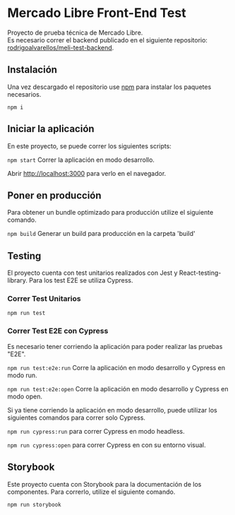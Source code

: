 # Mercado Libre Front-End Test

Proyecto de prueba técnica de Mercado Libre.\
Es necesario correr el backend publicado en el siguiente repositorio: [rodrigoalvarellos/meli-test-backend](https://github.com/rodrigoalvarellos/meli-test-backend).

## Instalación

Una vez descargado el repositorio use [npm](https://www.npmjs.com/) para instalar los paquetes necesarios.

`npm i`

## Iniciar la aplicación

En este proyecto, se puede correr los siguientes scripts:

`npm start`
Correr la aplicación en modo desarrollo.

Abrir [http://localhost:3000](http://localhost:3000) para verlo en el navegador.

## Poner en producción

Para obtener un bundle optimizado para producción utilize el siguiente comando.

`npm build`
Generar un build para producción en la carpeta 'build'

## Testing

El proyecto cuenta con test unitarios realizados con Jest y React-testing-library. Para los test E2E se utiliza Cypress.

### Correr Test Unitarios

`npm run test`

### Correr Test E2E con Cypress

Es necesario tener corriendo la aplicación para poder realizar las pruebas "E2E".

`npm run test:e2e:run`
Corre la aplicación en modo desarrollo y Cypress en modo run.

`npm run test:e2e:open`
Corre la aplicación en modo desarrollo y Cypress en modo open.

Si ya tiene corriendo la aplicación en modo desarrollo, puede utilizar los siguientes comandos para correr solo Cypress.

`npm run cypress:run`
para correr Cypress en modo headless.

`npm run cypress:open`
para correr Cypress en con su entorno visual.

## Storybook

Este proyecto cuenta con Storybook para la documentación de los componentes. Para correrlo, utilize el siguiente comando.

`npm run storybook`
